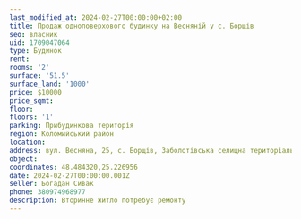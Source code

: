 ```yaml
---
last_modified_at: 2024-02-27T00:00:00+02:00
title: Продаж одноповерхового будинку на Весняній у с. Борщів
seo: власник
uid: 1709047064
type: Будинок
rent:
rooms: '2'
surface: '51.5'
surface_land: '1000'
price: $10000
price_sqmt:
floor:
floors: '1'
parking: Прибудинкова територія
region: Коломийський район
location:
address: вул. Весняна, 25, с. Борщів, Заболотівська селищна територіальна громада
object:
coordinates: 48.484320,25.226956
date: 2024-02-27T00:00:00.001Z
seller: Богадан Сивак
phone: 380974968977
description: Вторинне житло потребує ремонту
---
```

